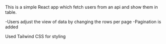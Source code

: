 This is a simple React app which fetch users from an api and show them in table.

-Users adjust the view of data by changing the rows per page
-Pagination is added

Used Tailwind CSS for styling




